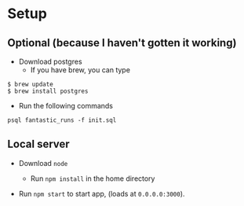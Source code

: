 # Setup
## Optional (because I haven't gotten it working)
* Download postgres
    * If you have brew, you can type
```
$ brew update
$ brew install postgres
```
* Run the following commands
```
psql fantastic_runs -f init.sql
```

## Local server
* Download `node`
    * Run `npm install` in the home directory
    
* Run `npm start` to start app, (loads at `0.0.0.0:3000`).
